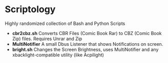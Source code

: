 # Scriptology
Highly randomized collection of Bash and Python Scripts

- **cbr2cbz.sh** Converts CBR Files (Comic Book Rar) to CBZ (Comic Book Zip) files. Requires Unrar and Zip
- **MultiNotifier** A small Dbus Listener that shows Notifications on screen.
- **bright.sh** Changes the Screen Brightness, uses MultiNotifier and any xbacklight-compatible utility (like Acpilight)
